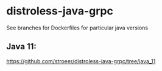 # distroless-java-grpc

See branches for Dockerfiles for particular java versions

## Java 11:
https://github.com/stroeer/distroless-java-grpc/tree/java_11
